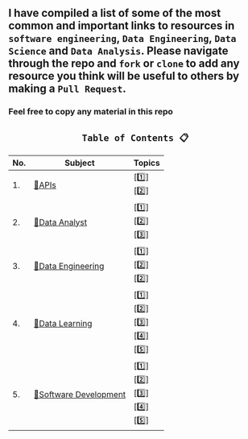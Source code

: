 ## I have compiled a list of some of the most common and important links to resources in `software engineering`, `Data Engineering`, `Data Science` and `Data Analysis`. Please navigate through the repo and `fork` or `clone` to add any resource you think will be useful to others by making a `Pull Request`. 

### Feel free to copy any material in this repo

<div align="center">
	
## `Table of Contents 📋`
| No. | Subject | Topics |
|------|--------|------------|
| 1.   | [📘APIs](https://github.com/KBryt/Software_Dev-Data_Science-Analytics/tree/main/APIs)             | [1️⃣] <br> [2️⃣] |
| 2.   | [📘Data Analyst](https://github.com/KBryt/Software_Dev-Data_Science-Analytics/tree/main/Data%20Analyst)                                                   | [1️⃣] <br> [2️⃣] <br> [3️⃣]|
| 3.   | [📘Data Engineering](https://github.com/KBryt/Software_Dev-Data_Science-Analytics/tree/main/Data%20Engineering)  | [1️⃣]<br> [2️⃣] <br> [2️⃣]|
| 4.   | [📘Data Learning](https://github.com/KBryt/Software_Dev-Data_Science-Analytics/tree/main/Deep%20Learning)            | [1️⃣] <br> [2️⃣] <br> [3️⃣] <br> [4️⃣] <br> [5️⃣]|
| 5.   | [📘Software Development](https://github.com/KBryt/Software_Dev-Data_Science-Analytics/tree/main/Software%20Devops)          | [1️⃣] <br> [2️⃣] <br> [3️⃣] <br> [4️⃣] <br> [5️⃣]|

	
